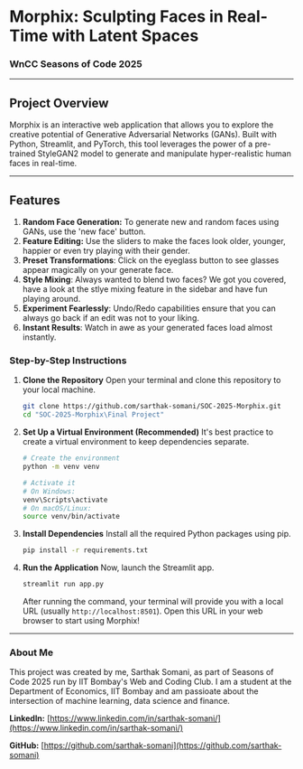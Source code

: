 # Morphix: Sculpting Faces in Real-Time with Latent Spaces

### WnCC Seasons of Code 2025

---

## Project Overview

Morphix is an interactive web application that allows you to explore the creative potential of Generative Adversarial Networks (GANs). Built with Python, Streamlit, and PyTorch, this tool leverages the power of a pre-trained StyleGAN2 model to generate and manipulate hyper-realistic human faces in real-time.

---

## Features

1. **Random Face Generation:** To generate new and random faces using GANs, use the 'new face' button.
2. **Feature Editing:** Use the sliders to make the faces look older, younger, happier or even try playing with their gender.
3. **Preset Transformations**: Click on the eyeglass button to see glasses appear magically on your generate face.
4. **Style Mixing**: Always wanted to blend two faces? We got you covered, have a look at the stlye mixing feature in the sidebar and have fun playing around.
5. **Experiment Fearlessly**: Undo/Redo capabilities ensure that you can always go back if an edit was not to your liking.
6. **Instant Results**: Watch in awe as your generated faces load almost instantly.

### Step-by-Step Instructions

1.  **Clone the Repository**
    Open your terminal and clone this repository to your local machine.

    ```bash
    git clone https://github.com/sarthak-somani/SOC-2025-Morphix.git
    cd "SOC-2025-Morphix\Final Project"
    ```

3.  **Set Up a Virtual Environment (Recommended)**
    It's best practice to create a virtual environment to keep dependencies separate.

    ```bash
    # Create the environment
    python -m venv venv

    # Activate it
    # On Windows:
    venv\Scripts\activate
    # On macOS/Linux:
    source venv/bin/activate
    ```

4.  **Install Dependencies**
    Install all the required Python packages using pip.

    ```bash
    pip install -r requirements.txt
    ```

5.  **Run the Application**
    Now, launch the Streamlit app.

    ```bash
    streamlit run app.py
    ```

    After running the command, your terminal will provide you with a local URL (usually `http://localhost:8501`). Open this URL in your web browser to start using Morphix!

---

### About Me

This project was created by me, Sarthak Somani, as part of Seasons of Code 2025 run by IIT Bombay's Web and Coding Club. I am a student at the Department of Economics, IIT Bombay and am passioate about the intersection of machine learning, data science and finance.

**LinkedIn:** [https://www.linkedin.com/in/sarthak-somani/](https://www.linkedin.com/in/sarthak-somani/)

**GitHub:** [https://github.com/sarthak-somani](https://github.com/sarthak-somani)